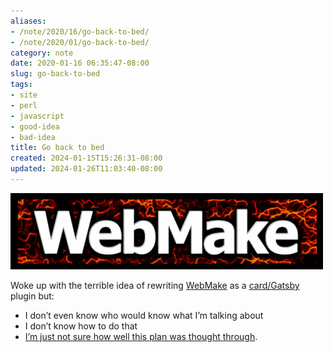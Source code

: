 ```yaml
---
aliases:
- /note/2020/16/go-back-to-bed/
- /note/2020/01/go-back-to-bed/
category: note
date: 2020-01-16 06:35:47-08:00
slug: go-back-to-bed
tags:
- site
- perl
- javascript
- good-idea
- bad-idea
title: Go back to bed
created: 2024-01-15T15:26:31-08:00
updated: 2024-01-26T11:03:40-08:00
---
```


![attachments/img/2020/cover-2020-01-16.png](../../../attachments/img/2020/cover-2020-01-16.png)

Woke up with the terrible idea of rewriting [WebMake](http://webmake.taint.org/) as a [card/Gatsby](../../../card/Gatsby.md) plugin but:

* I don’t even know who would know what I’m talking about
* I don’t know how to do that
* [I’m just not sure how well this plan was thought through](https://youtu.be/93B072j-E3I).

